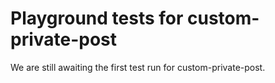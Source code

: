 # Playground tests for custom-private-post
We are still awaiting the first test run for custom-private-post.
